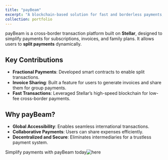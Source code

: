 ```yaml
---
title: "payBeam"
excerpt: "A blockchain-based solution for fast and borderless payments, supporting fractionalized and shared invoices."
collection: portfolio
---
```


payBeam is a cross-border transaction platform built on **Stellar**, designed to simplify payments for subscriptions, invoices, and family plans. It allows users to **split payments** dynamically.

## Key Contributions

- **Fractional Payments**: Developed smart contracts to enable split transactions.
- **Invoice Sharing**: Built a feature for users to generate invoices and share them for group payments.
- **Fast Transactions**: Leveraged Stellar’s high-speed blockchain for low-fee cross-border payments.

## Why payBeam?

- **Global Accessibility**: Enables seamless international transactions.
- **Collaborative Payments**: Users can share expenses efficiently.
- **Decentralized and Secure**: Eliminates intermediaries for a trustless payment system.

Simplify payments with payBeam today![here](https://github.com/successaje/Paybeam)

